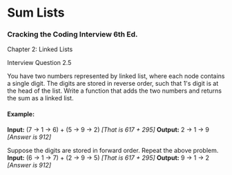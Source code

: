 # Sum Lists
### Cracking the Coding Interview 6th Ed.

Chapter 2: Linked Lists

Interview Question 2.5



You have two numbers represented by linked list, where each node contains a
single digit. The digits are stored in reverse order, such that 1's digit is at
the head of the list. Write a function that adds the two numbers and returns the
sum as a linked list.


#### Example:

**Input:** (7 -> 1 -> 6) + (5 -> 9 -> 2) *[That is 617 + 295]*
**Output:** 2 -> 1 -> 9 *[Answer is 912]*


Suppose the digits are stored in forward order. Repeat the above problem.
**Input:** (6 -> 1 -> 7) + (2 -> 9 -> 5) *[That is 617 + 295]*
**Output:** 9 -> 1 -> 2 *[Answer is 912]*
